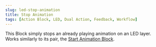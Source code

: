 ```yaml
---
slug: led-stop-animation
title: Stop Animation
tags: [Action Block, LED, Dual Action, Feedback, Workflow]
---
```


This Block simply stops an already playing animation on an LED layer. Works similarly to its pair, the [Start Animation Block](../led/start-animation.md).
